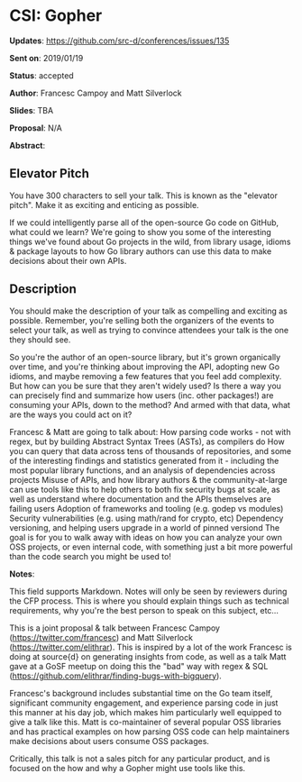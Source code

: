 # CSI: Gopher

**Updates**:  https://github.com/src-d/conferences/issues/135

**Sent on**:  2019/01/19

**Status**:   accepted

**Author**:   Francesc Campoy and Matt Silverlock

**Slides**:   TBA

**Proposal**: N/A

**Abstract**:

## Elevator Pitch

You have 300 characters to sell your talk. This is known as the "elevator pitch". Make it as exciting and enticing as possible.

If we could intelligently parse all of the open-source Go code on GitHub, what could we learn? We're going to show you some of the interesting things we've found about Go projects in the wild, from library usage, idioms & package layouts to how Go library authors can use this data to make decisions about their own APIs.


## Description

You should make the description of your talk as compelling and exciting as possible. Remember, you're selling both the organizers of the events to select your talk, as well as trying to convince attendees your talk is the one they should see.

So you're the author of an open-source library, but it's grown organically over time, and you're thinking about improving the API, adopting new Go idioms, and maybe removing a few features that you feel add complexity. But how can you be sure that they aren't widely used? Is there a way you can precisely find and summarize how users (inc. other packages!) are consuming your APIs, down to the method? And armed with that data, what are the ways you could act on it?

Francesc & Matt are going to talk about:
How parsing code works - not with regex, but by building Abstract Syntax Trees (ASTs), as compilers do
How you can query that data across tens of thousands of repositories, and some of the interesting findings and statistics generated from it - including the most popular library functions, and an analysis of dependencies across projects
Misuse of APIs, and how library authors & the community-at-large can use tools like this to help others to both fix security bugs at scale, as well as understand where documentation and the APIs themselves are failing users
Adoption of frameworks and tooling (e.g. godep vs modules)
Security vulnerabilities (e.g. using math/rand for crypto, etc)
Dependency versioning, and helping users upgrade in a world of pinned versiond
The goal is for you to walk away with ideas on how you can analyze your own OSS projects, or even internal code, with something just a bit more powerful than the code search you might be used to!

**Notes**:

This field supports Markdown. Notes will only be seen by reviewers during the CFP process. This is where you should explain things such as technical requirements, why you're the best person to speak on this subject, etc…

This is a joint proposal & talk between Francesc Campoy (https://twitter.com/francesc) and Matt Silverlock (https://twitter.com/elithrar). This is inspired by a lot of the work Francesc is doing at source{d} on generating insights from code, as well as a talk Matt gave at a GoSF meetup on doing this the "bad" way with regex & SQL (https://github.com/elithrar/finding-bugs-with-bigquery).

Francesc's background includes substantial time on the Go team itself, significant community engagement, and experience parsing code in just this manner at his day job, which makes him particularly well equipped to give a talk like this. Matt is co-maintainer of several popular OSS libraries and has practical examples on how parsing OSS code can help maintainers make decisions about users consume OSS packages.

Critically, this talk is not a sales pitch for any particular product, and is focused on the how and why a Gopher might use tools like this.